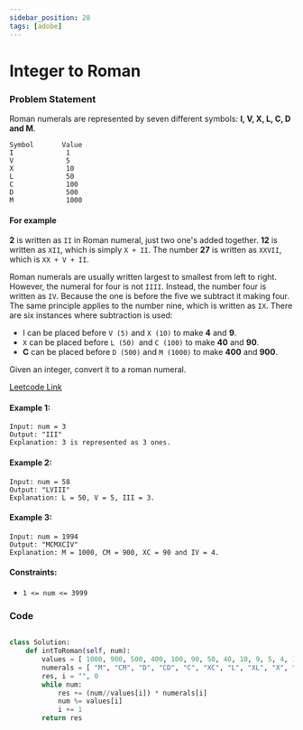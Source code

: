 ```yaml
---
sidebar_position: 28
tags: [adobe]
---
```


# Integer to Roman

### Problem Statement

Roman numerals are represented by seven different symbols: **I, V, X, L, C, D and M**.

```
Symbol       Value
I             1
V             5
X             10
L             50
C             100
D             500
M             1000
```

#### For example

**2** is written as `II` in Roman numeral, just two one's added together. **12** is written as `XII`, which is simply `X + II`. The number **27** is written as `XXVII`, which is `XX + V + II`.

Roman numerals are usually written largest to smallest from left to right. However, the numeral for four is not `IIII`. Instead, the number four is written as `IV`. Because the one is before the five we subtract it making four. The same principle applies to the number nine, which is written as `IX`. There are six instances where subtraction is used:

- I can be placed before `V (5)` and `X (10)` to make **4** and **9**.
- `X` can be placed before `L (50) `and `C (100)` to make **40** and **90**.
- **C** can be placed before `D (500)` and `M (1000)` to make **400** and **900**.

Given an integer, convert it to a roman numeral.

[Leetcode Link](https://leetcode.com/problems/integer-to-roman/)

#### Example 1:

```
Input: num = 3
Output: "III"
Explanation: 3 is represented as 3 ones.
```

#### Example 2:

```
Input: num = 58
Output: "LVIII"
Explanation: L = 50, V = 5, III = 3.
```

#### Example 3:

```
Input: num = 1994
Output: "MCMXCIV"
Explanation: M = 1000, CM = 900, XC = 90 and IV = 4.
```

#### Constraints:

- `1 <= num <= 3999`

### Code

```python title="Python Code"

class Solution:
    def intToRoman(self, num):
        values = [ 1000, 900, 500, 400, 100, 90, 50, 40, 10, 9, 5, 4, 1 ]
        numerals = [ "M", "CM", "D", "CD", "C", "XC", "L", "XL", "X", "IX", "V", "IV", "I" ]
        res, i = "", 0
        while num:
            res += (num//values[i]) * numerals[i]
            num %= values[i]
            i += 1
        return res

```
